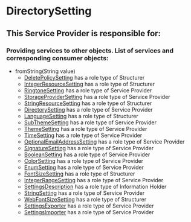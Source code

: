 # DirectorySetting
## This Service Provider is responsible for:
### Providing services to other objects. List of services and corresponding consumer objects: 
* fromString(String value)
	* [DeletePolicySetting](../Structurers/DeletePolicySetting.md) has a role type of Structurer
	* [IntegerResourceSetting](../Structurers/IntegerResourceSetting.md) has a role type of Structurer
	* [RingtoneSetting](../ServiceProviders/RingtoneSetting.md) has a role type of Service Provider
	* [StorageProviderSetting](../ServiceProviders/StorageProviderSetting.md) has a role type of Service Provider
	* [StringResourceSetting](../Structurers/StringResourceSetting.md) has a role type of Structurer
	* [DirectorySetting](../ServiceProviders/DirectorySetting.md) has a role type of Service Provider
	* [LanguageSetting](../Structurers/LanguageSetting.md) has a role type of Structurer
	* [SubThemeSetting](../ServiceProviders/SubThemeSetting.md) has a role type of Service Provider
	* [ThemeSetting](../ServiceProviders/ThemeSetting.md) has a role type of Service Provider
	* [TimeSetting](../ServiceProviders/TimeSetting.md) has a role type of Service Provider
	* [OptionalEmailAddressSetting](../ServiceProviders/OptionalEmailAddressSetting.md) has a role type of Service Provider
	* [SignatureSetting](../ServiceProviders/SignatureSetting.md) has a role type of Service Provider
	* [BooleanSetting](../ServiceProviders/BooleanSetting.md) has a role type of Service Provider
	* [ColorSetting](../ServiceProviders/ColorSetting.md) has a role type of Service Provider
	* [EnumSetting](../ServiceProviders/EnumSetting.md) has a role type of Service Provider
	* [FontSizeSetting](../Structurers/FontSizeSetting.md) has a role type of Structurer
	* [IntegerRangeSetting](../ServiceProviders/IntegerRangeSetting.md) has a role type of Service Provider
	* [SettingsDescription](../InformationHolders/SettingsDescription.md) has a role type of Information Holder
	* [StringSetting](../ServiceProviders/StringSetting.md) has a role type of Service Provider
	* [WebFontSizeSetting](../Structurers/WebFontSizeSetting.md) has a role type of Structurer
	* [SettingsExporter](../ServiceProviders/SettingsExporter.md) has a role type of Service Provider
	* [SettingsImporter](../ServiceProviders/SettingsImporter.md) has a role type of Service Provider
